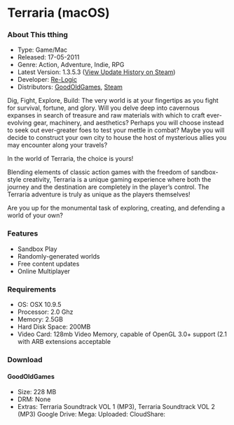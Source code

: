 # Terraria (macOS)

### About This tthing
* Type: Game/Mac
* Released: 17-05-2011
* Genre: Action, Adventure, Indie, RPG
* Latest Version: 1.3.5.3 ([View Update History on Steam](https://store.steampowered.com/news/?appids=105600&snr=1_5_9__408))
* Developer: [Re-Logic](https://re-logic.com)
* Distributors: [GoodOldGames](https://www.gog.com/game/terraria), [Steam](https://store.steampowered.com/app/105600/Terraria/)

Dig, Fight, Explore, Build: The very world is at your fingertips as you fight for survival, fortune, and glory. Will you delve deep into cavernous expanses in search of treasure and raw materials with which to craft ever-evolving gear, machinery, and aesthetics? Perhaps you will choose instead to seek out ever-greater foes to test your mettle in combat? Maybe you will decide to construct your own city to house the host of mysterious allies you may encounter along your travels?

In the world of Terraria, the choice is yours!

Blending elements of classic action games with the freedom of sandbox-style creativity, Terraria is a unique gaming experience where both the journey and the destination are completely in the player’s control. The Terraria adventure is truly as unique as the players themselves! 

Are you up for the monumental task of exploring, creating, and defending a world of your own?

### Features
* Sandbox Play
* Randomly-generated worlds
* Free content updates
* Online Multiplayer

### Requirements
* OS: OSX 10.9.5 
* Processor: 2.0 Ghz 
* Memory: 2.5GB
* Hard Disk Space: 200MB  
* Video Card: 128mb Video Memory, capable of OpenGL 3.0+ support (2.1 with ARB extensions acceptable

### Download
#### GoodOldGames
* Size: 228 MB
* DRM: None
* Extras: Terraria Soundtrack VOL 1 (MP3), Terraria Soundtrack VOL 2 (MP3)
    Google Drive:
            Mega:
        Uploaded:
      CloudShare:
    
